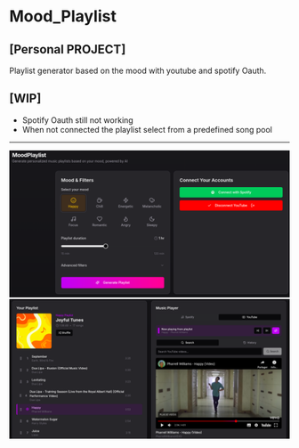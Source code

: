 # Mood_Playlist
## [Personal PROJECT]

Playlist generator based on the mood with youtube and spotify Oauth.


## [WIP]
- Spotify Oauth still not working
- When not connected the playlist select from a predefined song pool

---

![alt text](./markdown_img/screenshot_1.png "Generation of the playlist")
![alt text](./markdown_img/screenshot_2.png "Playlist and youtube viewver")

